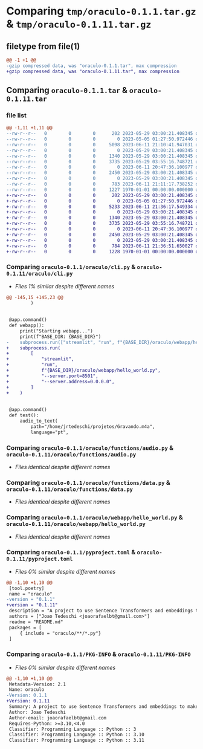 # Comparing `tmp/oraculo-0.1.1.tar.gz` & `tmp/oraculo-0.1.11.tar.gz`

## filetype from file(1)

```diff
@@ -1 +1 @@
-gzip compressed data, was "oraculo-0.1.1.tar", max compression
+gzip compressed data, was "oraculo-0.1.11.tar", max compression
```

## Comparing `oraculo-0.1.1.tar` & `oraculo-0.1.11.tar`

### file list

```diff
@@ -1,11 +1,11 @@
--rw-r--r--   0        0        0      202 2023-05-29 03:00:21.408345 oraculo-0.1.1/README.md
--rw-r--r--   0        0        0        0 2023-05-05 01:27:50.972446 oraculo-0.1.1/oraculo/__init__.py
--rw-r--r--   0        0        0     5098 2023-06-11 21:10:41.947031 oraculo-0.1.1/oraculo/cli.py
--rw-r--r--   0        0        0        0 2023-05-29 03:00:21.408345 oraculo-0.1.1/oraculo/functions/__init__.py
--rw-r--r--   0        0        0     1340 2023-05-29 03:00:21.408345 oraculo-0.1.1/oraculo/functions/audio.py
--rw-r--r--   0        0        0     3735 2023-05-29 03:55:16.748721 oraculo-0.1.1/oraculo/functions/data.py
--rw-r--r--   0        0        0        0 2023-06-11 20:47:36.100977 oraculo-0.1.1/oraculo/webapp/__init__.py
--rw-r--r--   0        0        0     2450 2023-05-29 03:00:21.408345 oraculo-0.1.1/oraculo/webapp/hello_world.py
--rw-r--r--   0        0        0        0 2023-05-29 03:00:21.408345 oraculo-0.1.1/oraculo/webapp/pages/add_document.py
--rw-r--r--   0        0        0      783 2023-06-11 21:11:17.738252 oraculo-0.1.1/pyproject.toml
--rw-r--r--   0        0        0     1227 1970-01-01 00:00:00.000000 oraculo-0.1.1/PKG-INFO
+-rw-r--r--   0        0        0      202 2023-05-29 03:00:21.408345 oraculo-0.1.11/README.md
+-rw-r--r--   0        0        0        0 2023-05-05 01:27:50.972446 oraculo-0.1.11/oraculo/__init__.py
+-rw-r--r--   0        0        0     5233 2023-06-11 21:36:17.549334 oraculo-0.1.11/oraculo/cli.py
+-rw-r--r--   0        0        0        0 2023-05-29 03:00:21.408345 oraculo-0.1.11/oraculo/functions/__init__.py
+-rw-r--r--   0        0        0     1340 2023-05-29 03:00:21.408345 oraculo-0.1.11/oraculo/functions/audio.py
+-rw-r--r--   0        0        0     3735 2023-05-29 03:55:16.748721 oraculo-0.1.11/oraculo/functions/data.py
+-rw-r--r--   0        0        0        0 2023-06-11 20:47:36.100977 oraculo-0.1.11/oraculo/webapp/__init__.py
+-rw-r--r--   0        0        0     2450 2023-05-29 03:00:21.408345 oraculo-0.1.11/oraculo/webapp/hello_world.py
+-rw-r--r--   0        0        0        0 2023-05-29 03:00:21.408345 oraculo-0.1.11/oraculo/webapp/pages/add_document.py
+-rw-r--r--   0        0        0      784 2023-06-11 21:36:51.650027 oraculo-0.1.11/pyproject.toml
+-rw-r--r--   0        0        0     1228 1970-01-01 00:00:00.000000 oraculo-0.1.11/PKG-INFO
```

### Comparing `oraculo-0.1.1/oraculo/cli.py` & `oraculo-0.1.11/oraculo/cli.py`

 * *Files 1% similar despite different names*

```diff
@@ -145,15 +145,23 @@
         )
 
 
 @app.command()
 def webapp():
     print("Starting webapp...")
     print(f"BASE_DIR: {BASE_DIR}")
-    subprocess.run(["streamlit", "run", f"{BASE_DIR}/oraculo/webapp/hello_world.py"])
+    subprocess.run(
+        [
+            "streamlit",
+            "run",
+            f"{BASE_DIR}/oraculo/webapp/hello_world.py",
+            "--server.port=8501",
+            "--server.address=0.0.0.0",
+        ]
+    )
 
 
 @app.command()
 def test():
     audio_to_text(
         path="/home/jrtedeschi/projetos/Gravando.m4a",
         language="pt",
```

### Comparing `oraculo-0.1.1/oraculo/functions/audio.py` & `oraculo-0.1.11/oraculo/functions/audio.py`

 * *Files identical despite different names*

### Comparing `oraculo-0.1.1/oraculo/functions/data.py` & `oraculo-0.1.11/oraculo/functions/data.py`

 * *Files identical despite different names*

### Comparing `oraculo-0.1.1/oraculo/webapp/hello_world.py` & `oraculo-0.1.11/oraculo/webapp/hello_world.py`

 * *Files identical despite different names*

### Comparing `oraculo-0.1.1/pyproject.toml` & `oraculo-0.1.11/pyproject.toml`

 * *Files 0% similar despite different names*

```diff
@@ -1,10 +1,10 @@
 [tool.poetry]
 name = "oraculo"
-version = "0.1.1"
+version = "0.1.11"
 description = "A project to use Sentence Transformers and embeddings to make a pocket search engine"
 authors = ["Joao Tedeschi <joaorafaelbt@gmail.com>"]
 readme = "README.md"
 packages = [
     { include = "oraculo/**/*.py"}
 ]
```

### Comparing `oraculo-0.1.1/PKG-INFO` & `oraculo-0.1.11/PKG-INFO`

 * *Files 0% similar despite different names*

```diff
@@ -1,10 +1,10 @@
 Metadata-Version: 2.1
 Name: oraculo
-Version: 0.1.1
+Version: 0.1.11
 Summary: A project to use Sentence Transformers and embeddings to make a pocket search engine
 Author: Joao Tedeschi
 Author-email: joaorafaelbt@gmail.com
 Requires-Python: >=3.10,<4.0
 Classifier: Programming Language :: Python :: 3
 Classifier: Programming Language :: Python :: 3.10
 Classifier: Programming Language :: Python :: 3.11
```


